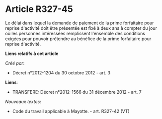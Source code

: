 # Article R327-45

Le délai dans lequel la demande de paiement de la prime forfaitaire pour reprise d'activité doit être présentée est fixé à
deux ans à compter du jour où les personnes intéressées remplissent l'ensemble des conditions exigées pour pouvoir prétendre
au bénéfice de la prime forfaitaire pour reprise d'activité.

**Liens relatifs à cet article**

_Créé par_:

  - Décret n°2012-1204 du 30 octobre 2012 - art. 3

**Liens**:

  - TRANSFERE: Décret n°2012-1566 du 31 décembre 2012 - art. 7

_Nouveaux textes_:

  - Code du travail applicable à Mayotte. - art. R327-42 (VT)
